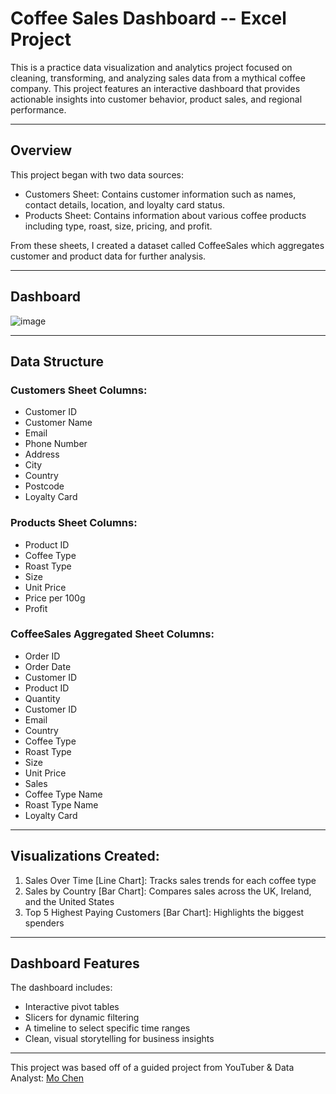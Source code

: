 # Coffee Sales Dashboard -- Excel Project 

This is a practice data visualization and analytics project focused on cleaning, transforming, and analyzing sales data from a mythical coffee company. This project features an interactive dashboard that provides actionable insights into customer behavior, product sales, and regional performance. 

-----

## Overview 

This project began with two data sources: 
- Customers Sheet: Contains customer information such as names, contact details, location, and loyalty card status.
- Products Sheet: Contains information about various coffee products including type, roast, size, pricing, and profit.

From these sheets, I created a dataset called CoffeeSales which aggregates customer and product data for further analysis.

-----

## Dashboard
![image](https://github.com/user-attachments/assets/06381e49-8f5f-4e9c-9eb6-b4a56d31a93b)

-----

## Data Structure 

### Customers Sheet Columns: 
- Customer ID
- Customer Name
- Email
- Phone Number
- Address
- City
- Country
- Postcode
- Loyalty Card

### Products Sheet Columns: 
- Product ID
- Coffee Type
- Roast Type
- Size
- Unit Price
- Price per 100g
- Profit

### CoffeeSales Aggregated Sheet Columns: 
- Order ID
- Order Date
- Customer ID
- Product ID
- Quantity
- Customer ID 
- Email 
- Country 
- Coffee Type 
- Roast Type 
- Size
- Unit Price 
- Sales 
- Coffee Type Name 
- Roast Type Name
- Loyalty Card

-----

## Visualizations Created: 
1. Sales Over Time [Line Chart]: Tracks sales trends for each coffee type
2. Sales by Country [Bar Chart]: Compares sales across the UK, Ireland, and the United States
3. Top 5 Highest Paying Customers [Bar Chart]: Highlights the biggest spenders

-----

## Dashboard Features 

The dashboard includes:
- Interactive pivot tables
- Slicers for dynamic filtering
- A timeline to select specific time ranges
- Clean, visual storytelling for business insights

------
This project was based off of a guided project from YouTuber & Data Analyst: [Mo Chen](https://www.youtube.com/watch?v=m13o5aqeCbM&t=3112s)
